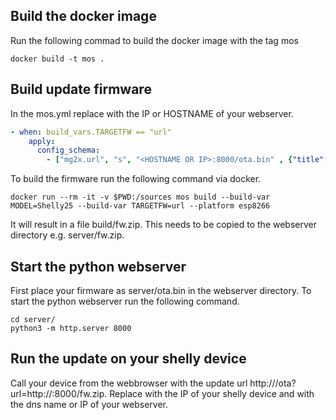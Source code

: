 ## Build the docker image
Run the following commad to build the docker image with the tag mos
```
docker build -t mos .
```

## Build update firmware
In the mos.yml replace <HOSTNAME OR IP> with the IP or HOSTNAME of your webserver.
```yaml
- when: build_vars.TARGETFW == "url"
    apply:
      config_schema:
        - ["mg2x.url", "s", "<HOSTNAME OR IP>:8000/ota.bin" , {"title": "URL of target firmware"}]

```
To build the firmware run the following command via docker.
 ```
 docker run --rm -it -v $PWD:/sources mos build --build-var MODEL=Shelly25 --build-var TARGETFW=url --platform esp8266
 ```
It will result in a file build/fw.zip. This needs to be copied to the webserver directory e.g. server/fw.zip.

## Start the python webserver
First place your firmware as server/ota.bin in the webserver directory. To start the python webserver run the following command.
```
cd server/
python3 -m http.server 8000
```

## Run the update on your shelly device
Call your device from the webbrowser with the update url http://<IP of the shelly>/ota?url=http://<HOSTNAME OR IP>:8000/fw.zip. Replace <IP of the shelly> with the IP of your shelly device and <HOSTNAME OR IP> with the dns name or IP of your webserver.